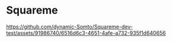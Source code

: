 # Squareme



https://github.com/dynamic-Somto/Squareme-dev-test/assets/91986740/6516d6c3-4651-4afe-a732-935f1d640656


